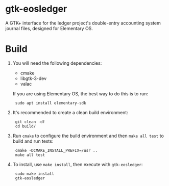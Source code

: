 # gtk-eosledger

A GTK+ interface for the ledger project's double-entry accounting system journal files, designed for Elementary OS.

# Build

1. You will need the following dependencies:

    * cmake
    * libgtk-3-dev
    * valac

    If you are using Elementary OS, the best way to do this is to run:

        sudo apt install elementary-sdk

2. It's recommended to create a clean build environment:

        git clean -df
        cd build/

3. Run `cmake` to configure the build environment and then `make all test` to build and run tests:

        cmake -DCMAKE_INSTALL_PREFIX=/usr ..
        make all test

4. To install, use `make install`, then execute with `gtk-eosledger`:

        sudo make install
        gtk-eosledger
